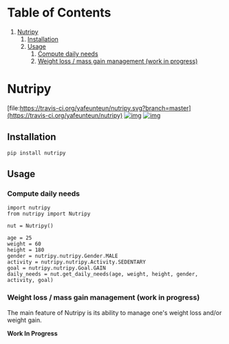 
# Table of Contents

1.  [Nutripy](#orgcca8af6)
    1.  [Installation](#org7b34a71)
    2.  [Usage](#orgdb8aa60)
        1.  [Compute daily needs](#orgc931f04)
        2.  [Weight loss / mass gain management (work in progress)](#org07163db)


<a id="orgcca8af6"></a>

# Nutripy

[file:https://travis-ci.org/yafeunteun/nutripy.svg?branch=master](https://travis-ci.org/yafeunteun/nutripy) [![img](https://coveralls.io/repos/yafeunteun/nutripy/badge.svg)](https://coveralls.io/r/yafeunteun/nutripy)
[![img](https://api.codeclimate.com/v1/badges/2ccd4965df3cd83f13ad/maintainability.svg)](https://codeclimate.com/github/yafeunteun/nutripy/maintainability)


<a id="org7b34a71"></a>

## Installation

    pip install nutripy


<a id="orgdb8aa60"></a>

## Usage


<a id="orgc931f04"></a>

### Compute daily needs

    import nutripy
    from nutripy import Nutripy
    
    nut = Nutripy()
            
    age = 25
    weight = 60
    height = 180
    gender = nutripy.nutripy.Gender.MALE
    activity = nutripy.nutripy.Activity.SEDENTARY
    goal = nutripy.nutripy.Goal.GAIN
    daily_needs = nut.get_daily_needs(age, weight, height, gender, activity, goal)


<a id="org07163db"></a>

### Weight loss / mass gain management (work in progress)

The main feature of Nutripy is its ability to manage one's weight
loss and/or weight gain. 

**Work In Progress**

